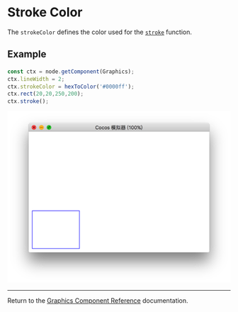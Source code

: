 # Stroke Color

The `strokeColor` defines the color used for the [`stroke`](./stroke.md) function.

## Example

```ts
const ctx = node.getComponent(Graphics);
ctx.lineWidth = 2;
ctx.strokeColor = hexToColor('#0000ff');
ctx.rect(20,20,250,200);
ctx.stroke();
```

<img src="./strokeColor.png">

<hr>

Return to the [Graphics Component Reference](../graphics.md) documentation.
